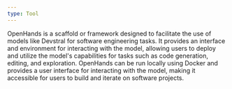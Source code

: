 ```yaml
---
type: Tool
---
```


OpenHands is a scaffold or framework designed to facilitate the use of models like Devstral for software engineering tasks. It provides an interface and environment for interacting with the model, allowing users to deploy and utilize the model's capabilities for tasks such as code generation, editing, and exploration. OpenHands can be run locally using Docker and provides a user interface for interacting with the model, making it accessible for users to build and iterate on software projects.